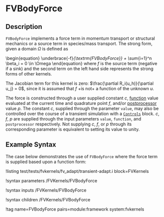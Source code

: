 # FVBodyForce

## Description

`FVBodyForce` implements a force term in momentum transport or structural
mechanics or a source term in species/mass transport. The strong form, given a
domain $\Omega$ is defined as

\begin{equation}
\underbrace{-f}_{\textrm{FVBodyForce}} + \sum_{i=1}^n \beta_i = 0 \in \Omega
\end{equation}
where $f$ is the source term (negative if a sink) and the second term on the
left hand side represents the strong forms of other kernels.

The Jacobian term for this kernel is zero: $\frac{\partial R_i(u_h)}{\partial u_j} = 0$, since
it is assumed that $f$ +is not+ a function of the unknown $u$.

The force is constructed through a user supplied constant $c$,
[function](/Functions/index.md) value evaluated at the current time and
quadrature point $f$, and/or [postprocessor](/Postprocessors/index.md)
value $p$. The constant $c$, supplied through the parameter `value`, may also be
controlled over the course of a transient simulation with a
[`Controls`](/Controls/index.md) block.  $c$, $f$, $p$ are supplied
through the input parameters `value`, `function`, and `postprocessor`
respectively. Not supplying $c$, $f$, or $p$ through its corresponding
parameter is equivalent to setting its value to unity.

## Example Syntax

The case below demonstrates the use of `FVBodyForce` where the force term is
supplied based upon a function form:

!listing test/tests/fvkernels/fv_adapt/transient-adapt.i block=FVKernels

!syntax parameters /FVKernels/FVBodyForce

!syntax inputs /FVKernels/FVBodyForce

!syntax children /FVKernels/FVBodyForce

!tag name=FVBodyForce pairs=module:framework system:fvkernels

